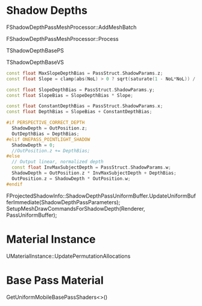 # Shadow Depths
FShadowDepthPassMeshProcessor::AddMeshBatch


FShadowDepthPassMeshProcessor::Process


TShadowDepthBasePS

TShadowDepthBaseVS

```cpp
const float MaxSlopeDepthBias = PassStruct.ShadowParams.z;
const float Slope = clamp(abs(NoL) > 0 ? sqrt(saturate(1 - NoL*NoL)) / NoL : MaxSlopeDepthBias, 0, MaxSlopeDepthBias);

const float SlopeDepthBias = PassStruct.ShadowParams.y;
const float SlopeBias = SlopeDepthBias * Slope;

const float ConstantDepthBias = PassStruct.ShadowParams.x;
const float DepthBias = SlopeBias + ConstantDepthBias;

#if PERSPECTIVE_CORRECT_DEPTH
  ShadowDepth = OutPosition.z;
  OutDepthBias = DepthBias;
#elif ONEPASS_POINTLIGHT_SHADOW
  ShadowDepth = 0;
  //OutPosition.z += DepthBias;
#else
  // Output linear, normalized depth
  const float InvMaxSubjectDepth = PassStruct.ShadowParams.w;
  ShadowDepth = OutPosition.z * InvMaxSubjectDepth + DepthBias;
  OutPosition.z = ShadowDepth * OutPosition.w;
#endif
```

FProjectedShadowInfo::ShadowDepthPassUniformBuffer.UpdateUniformBufferImmediate(ShadowDepthPassParameters);
SetupMeshDrawCommandsForShadowDepth(Renderer, PassUniformBuffer);

# Material Instance

UMaterialInstance::UpdatePermutationAllocations

# Base Pass Material

GetUniformMobileBasePassShaders<>()
